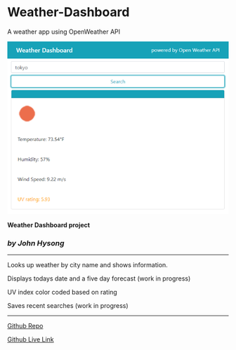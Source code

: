 # Weather-Dashboard
A weather app using OpenWeather API

![screenshot](/assets/images/screenshot.png)

**Weather Dashboard project**
### *by John Hysong*

---

Looks up weather by city name and shows information.

Displays todays date and a five day forecast (work in progress)

UV index color coded based on rating

Saves recent searches (work in progress)

---

[Github Repo](https://github.com/johnatticus/Weather-Dashboard)

[Github Live Link](https://johnatticus.github.io/Weather-Dashboard/)
